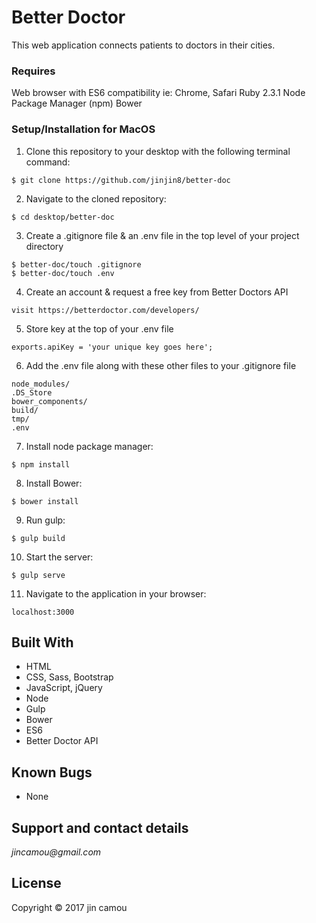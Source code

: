 # Better Doctor

This web application connects patients to doctors in their cities.

### Requires

Web browser with ES6 compatibility ie: Chrome, Safari
Ruby 2.3.1
Node Package Manager (npm)
Bower

### Setup/Installation for MacOS

1) Clone this repository to your desktop with the following terminal command:

```
$ git clone https://github.com/jinjin8/better-doc
```

2) Navigate to the cloned repository:

```
$ cd desktop/better-doc
```

3) Create a .gitignore file & an .env file in the top level of your project directory

```
$ better-doc/touch .gitignore
$ better-doc/touch .env
```

4) Create an account & request a free key from Better Doctors API

```
visit https://betterdoctor.com/developers/
```

5) Store key at the top of your .env file

```
exports.apiKey = 'your unique key goes here';
```

6) Add the .env file along with these other files to your .gitignore file

```
node_modules/
.DS_Store
bower_components/
build/
tmp/
.env
```  

7) Install node package manager:

```
$ npm install
```

8) Install Bower:

```
$ bower install
```

9) Run gulp:

```
$ gulp build
```

10) Start the server:

```
$ gulp serve
```

11) Navigate to the application in your browser:

```
localhost:3000
```

## Built With

* HTML
* CSS, Sass, Bootstrap
* JavaScript, jQuery
* Node
* Gulp
* Bower
* ES6
* Better Doctor API

## Known Bugs

* None

## Support and contact details

_jincamou@gmail.com_

## License

Copyright © 2017 jin camou
